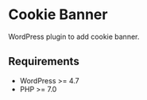 # Cookie Banner

WordPress plugin to add cookie banner.

## Requirements

- WordPress >= 4.7
- PHP >= 7.0
